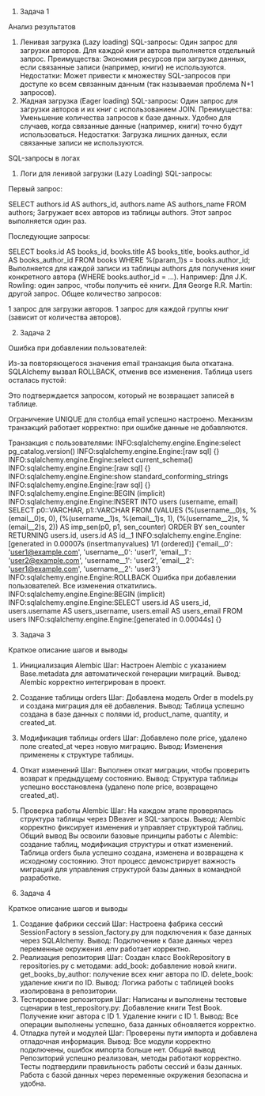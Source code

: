 1. Задача 1

Анализ результатов
1. Ленивая загрузка (Lazy loading)
SQL-запросы:
Один запрос для загрузки авторов.
Для каждой книги автора выполняется отдельный запрос.
Преимущества:
Экономия ресурсов при загрузке данных, если связанные записи (например, книги) не используются.
Недостатки:
Может привести к множеству SQL-запросов при доступе ко всем связанным данным (так называемая проблема N+1 запросов).
2. Жадная загрузка (Eager loading)
SQL-запросы:
Один запрос для загрузки авторов и их книг с использованием JOIN.
Преимущества:
Уменьшение количества запросов к базе данных.
Удобно для случаев, когда связанные данные (например, книги) точно будут использоваться.
Недостатки:
Загрузка лишних данных, если связанные записи не используются.

SQL-запросы в логах
1. Логи для ленивой загрузки (Lazy Loading)
SQL-запросы:

Первый запрос:

SELECT authors.id AS authors_id, authors.name AS authors_name
FROM authors;
Загружает всех авторов из таблицы authors.
Этот запрос выполняется один раз.

Последующие запросы:

SELECT books.id AS books_id, books.title AS books_title, books.author_id AS books_author_id
FROM books
WHERE %(param_1)s = books.author_id;
Выполняется для каждой записи из таблицы authors для получения книг конкретного автора (WHERE books.author_id = ...).
Например:
Для J.K. Rowling: один запрос, чтобы получить её книги.
Для George R.R. Martin: другой запрос.
Общее количество запросов:

1 запрос для загрузки авторов.
1 запрос для каждой группы книг (зависит от количества авторов).

2. Задача 2

Ошибка при добавлении пользователей:

Из-за повторяющегося значения email транзакция была откатана.
SQLAlchemy вызвал ROLLBACK, отменив все изменения.
Таблица users осталась пустой:

Это подтверждается запросом, который не возвращает записей в таблице.

Ограничение UNIQUE для столбца email успешно настроено.
Механизм транзакций работает корректно: при ошибке данные не добавляются.

Транзакция с пользователями:
INFO:sqlalchemy.engine.Engine:select pg_catalog.version()
INFO:sqlalchemy.engine.Engine:[raw sql] {}
INFO:sqlalchemy.engine.Engine:select current_schema()
INFO:sqlalchemy.engine.Engine:[raw sql] {}
INFO:sqlalchemy.engine.Engine:show standard_conforming_strings
INFO:sqlalchemy.engine.Engine:[raw sql] {}
INFO:sqlalchemy.engine.Engine:BEGIN (implicit)
INFO:sqlalchemy.engine.Engine:INSERT INTO users (username, email) SELECT p0::VARCHAR, p1::VARCHAR FROM (VALUES (%(username__0)s, %(email__0)s, 0), (%(username__1)s, %(email__1)s, 1), (%(username__2)s, %(email__2)s, 2)) AS imp_sen(p0, p1, sen_counter) ORDER BY sen_counter RETURNING users.id, users.id AS id__1
INFO:sqlalchemy.engine.Engine:[generated in 0.00007s (insertmanyvalues) 1/1 (ordered)] {'email__0': 'user1@example.com', 'username__0': 'user1', 'email__1': 'user2@example.com', 'username__1': 'user2', 'email__2': 'user1@example.com', 'username__2': 'user3'}
INFO:sqlalchemy.engine.Engine:ROLLBACK
Ошибка при добавлении пользователей. Все изменения откатились.
INFO:sqlalchemy.engine.Engine:BEGIN (implicit)
INFO:sqlalchemy.engine.Engine:SELECT users.id AS users_id, users.username AS users_username, users.email AS users_email
FROM users
INFO:sqlalchemy.engine.Engine:[generated in 0.00044s] {}

3. Задача 3

Краткое описание шагов и выводы
1. Инициализация Alembic
Шаг: Настроен Alembic с указанием Base.metadata для автоматической генерации миграций.
Вывод: Alembic корректно интегрирован в проект.
2. Создание таблицы orders
Шаг: Добавлена модель Order в models.py и создана миграция для её добавления.
Вывод: Таблица успешно создана в базе данных с полями id, product_name, quantity, и created_at.
3. Модификация таблицы orders
Шаг: Добавлено поле price, удалено поле created_at через новую миграцию.
Вывод: Изменения применены к структуре таблицы.
4. Откат изменений
Шаг: Выполнен откат миграции, чтобы проверить возврат к предыдущему состоянию.
Вывод: Структура таблицы успешно восстановлена (удалено поле price, возвращено created_at).
5. Проверка работы Alembic
Шаг: На каждом этапе проверялась структура таблицы через DBeaver и SQL-запросы.
Вывод: Alembic корректно фиксирует изменения и управляет структурой таблиц.
Общий вывод
Вы освоили базовые принципы работы с Alembic: создание таблиц, модификация структуры и откат изменений.
Таблица orders была успешно создана, изменена и возвращена к исходному состоянию.
Этот процесс демонстрирует важность миграций для управления структурой базы данных в командной разработке.

4. Задача 4

Краткое описание шагов и выводы
1. Создание фабрики сессий
Шаг: Настроена фабрика сессий SessionFactory в session_factory.py для подключения к базе данных через SQLAlchemy.
Вывод: Подключение к базе данных через переменные окружения .env работает корректно.
2. Реализация репозитория
Шаг: Создан класс BookRepository в repositories.py с методами:
add_book: добавление новой книги.
get_books_by_author: получение всех книг автора по ID.
delete_book: удаление книги по ID.
Вывод: Логика работы с таблицей books изолирована в репозитории.
3. Тестирование репозитория
Шаг: Написаны и выполнены тестовые сценарии в test_repository.py:
Добавление книги Test Book.
Получение книг автора с ID 1.
Удаление книги с ID 1.
Вывод: Все операции выполнены успешно, база данных обновляется корректно.
4. Отладка путей и модулей
Шаг: Проверены пути импорта и добавлена отладочная информация.
Вывод: Все модули корректно подключены, ошибок импорта больше нет.
Общий вывод
Репозиторий успешно реализован, методы работают корректно.
Тесты подтвердили правильность работы сессий и базы данных.
Работа с базой данных через переменные окружения безопасна и удобна.